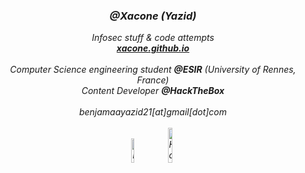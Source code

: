 <div align="center"><i>
<h3> @Xacone (Yazid) </h3>
Infosec stuff & code attempts<br>
<b><a href="https://xacone.github.io">xacone.github.io</a></b><br>
<br>
Computer Science engineering student <b>@ESIR</b> (University of Rennes, France)<br>
Content Developer <b>@HackTheBox</b>
<br>
<br>
benjamaayazid21[at]gmail[dot]com <br><br>
<a href="https://www.linkedin.com/in/yazid-benjamaa/" target="_blank"><img src="https://img.shields.io/badge/LinkedIn-%230077B5.svg?&style=flat-square&logo=linkedin&logoColor=white" alt="LinkedIn" width="10%"></a>
<a href="https://app.hackthebox.com/users/1400723"><img src="https://img.shields.io/badge/-HackTheBox-%239FEF00?style=for-the-badge&logo=hackthebox&logoColor=white" alt="HackTheBox" width="12%"></a>
<br></div>
</i>
